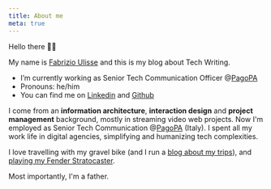 ```yaml
---
title: About me
meta: true
---
```


Hello there 👋🏻

My name is [Fabrizio Ulisse](https://fabrizioulisse.it) and this is my blog about Tech Writing.

- I’m currently working as Senior Tech Communication Officer @[PagoPA](https://pagopa.it)
- Pronouns: he/him
- You can find me on [Linkedin](https://linkedin.com/in/fabrizioulisse) and [Github](https://github.com/biccio)

I come from an **information architecture**, **interaction design** and **project management** background, mostly in streaming video web projects. Now I'm employed as Senior Tech Communication @[PagoPA](https://pagopa.it) (Italy). I spent all my work life in digital agencies, simplifying and humanizing tech complexities. 

I love travelling with my gravel bike (and I run a [blog about my trips](https://ciclogravelista.com)), and [playing my Fender Stratocaster](https://youtu.be/_505xUKLlAo). 

Most importantly, I'm a father.